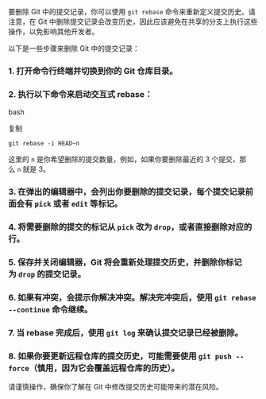 要删除 Git 中的提交记录，你可以使用 `git rebase` 命令来重新定义提交历史。请注意，在 Git 中删除提交记录会改变历史，因此应该避免在共享的分支上执行这些操作，以免影响其他开发者。

以下是一些步骤来删除 Git 中的提交记录：

### 1. 打开命令行终端并切换到你的 Git 仓库目录。

### 2. 执行以下命令来启动交互式 rebase：

bash

复制

```
git rebase -i HEAD~n
```

这里的 `n` 是你希望删除的提交数量，例如，如果你要删除最近的 3 个提交，那么 `n` 就是 3。

### 3. 在弹出的编辑器中，会列出你要删除的提交记录，每个提交记录前面会有 `pick` 或者 `edit` 等标记。

### 4. 将需要删除的提交的标记从 `pick` 改为 `drop`，或者直接删除对应的行。

### 5. 保存并关闭编辑器，Git 将会重新处理提交历史，并删除你标记为 `drop` 的提交记录。

### 6. 如果有冲突，会提示你解决冲突。解决完冲突后，使用 `git rebase --continue` 命令继续。

### 7. 当 rebase 完成后，使用 `git log` 来确认提交记录已经被删除。

### 8. 如果你要更新远程仓库的提交历史，可能需要使用 `git push --force`（慎用，因为它会覆盖远程仓库的历史）。

请谨慎操作，确保你了解在 Git 中修改提交历史可能带来的潜在风险。